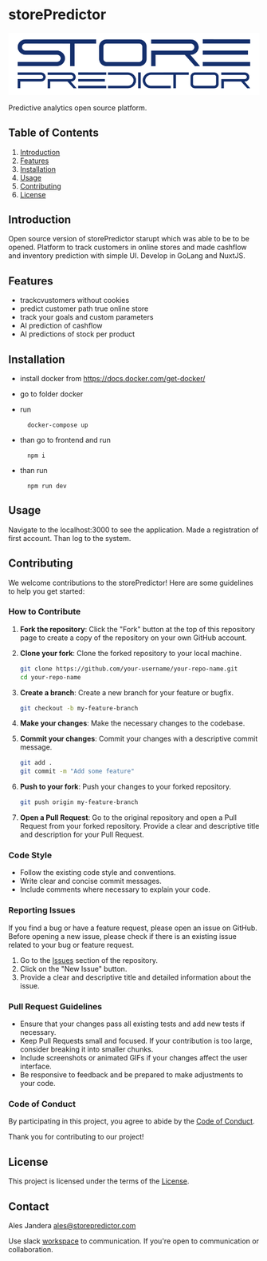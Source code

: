 # storePredictor

![alt text](https://github.com/ajandera/storePredictor/blob/main/frontend/static/sp_logo.svg?raw=true)

Predictive analytics open source platform.

## Table of Contents

1. [Introduction](#introduction)
2. [Features](#features)
3. [Installation](#installation)
4. [Usage](#usage)
5. [Contributing](#contributing)
6. [License](#license)

## Introduction

Open source version of storePredictor starupt which was able to be to be opened.
Platform to track customers in online stores and made cashflow and inventory prediction with simple UI. Develop in GoLang and NuxtJS.

## Features

- trackcvustomers without cookies
- predict customer path true online store
- track your goals and custom parameters
- AI prediction of cashflow
- AI predictions of stock per product

## Installation

- install docker from https://docs.docker.com/get-docker/

- go to folder docker

- run 
        
        docker-compose up

- than go to frontend and run 

        npm i

- than run 

        npm run dev


## Usage

Navigate to the localhost:3000 to see the application. Made a registration of first account. Than log to the system.

## Contributing

We welcome contributions to the storePredictor! Here are some guidelines to help you get started:

### How to Contribute

1. **Fork the repository**: Click the "Fork" button at the top of this repository page to create a copy of the repository on your own GitHub account.

2. **Clone your fork**: Clone the forked repository to your local machine.

    ```bash
    git clone https://github.com/your-username/your-repo-name.git
    cd your-repo-name
    ```

3. **Create a branch**: Create a new branch for your feature or bugfix.

    ```bash
    git checkout -b my-feature-branch
    ```

4. **Make your changes**: Make the necessary changes to the codebase.

5. **Commit your changes**: Commit your changes with a descriptive commit message.

    ```bash
    git add .
    git commit -m "Add some feature"
    ```

6. **Push to your fork**: Push your changes to your forked repository.

    ```bash
    git push origin my-feature-branch
    ```

7. **Open a Pull Request**: Go to the original repository and open a Pull Request from your forked repository. Provide a clear and descriptive title and description for your Pull Request.

### Code Style

- Follow the existing code style and conventions.
- Write clear and concise commit messages.
- Include comments where necessary to explain your code.

### Reporting Issues

If you find a bug or have a feature request, please open an issue on GitHub. Before opening a new issue, please check if there is an existing issue related to your bug or feature request.

1. Go to the [Issues](https://github.com/your-repo-name/issues) section of the repository.
2. Click on the "New Issue" button.
3. Provide a clear and descriptive title and detailed information about the issue.

### Pull Request Guidelines

- Ensure that your changes pass all existing tests and add new tests if necessary.
- Keep Pull Requests small and focused. If your contribution is too large, consider breaking it into smaller chunks.
- Include screenshots or animated GIFs if your changes affect the user interface.
- Be responsive to feedback and be prepared to make adjustments to your code.

### Code of Conduct

By participating in this project, you agree to abide by the [Code of Conduct](CODE_OF_CONDUCT.md).

Thank you for contributing to our project!

## License

This project is licensed under the terms of the [License](licence.md).


## Contact

Ales Jandera ales@storepredictor.com

Use slack [workspace](https://storepredictor.slack.com.) to communication.
If you're open to communication or collaboration.

